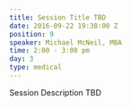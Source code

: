 ```yaml
---
title: Session Title TBD
date: 2016-09-22 19:38:00 Z
position: 9
speaker: Michael McNeil, MBA
time: 2:00 - 3:00 pm
day: 3
type: medical
---
```


Session Description TBD